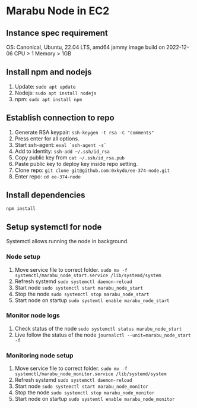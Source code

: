 # Marabu Node in EC2

## Instance spec requirement

OS: Canonical, Ubuntu, 22.04 LTS, amd64 jammy image build on 2022-12-06
CPU > 1
Memory > 1GB

## Install npm and nodejs
1. Update: `sudo apt update`
2. Nodejs: `sudo apt install nodejs`
3. npm: `sudo apt install npm`

## Establish connection to repo
1. Generate RSA keypair: ``ssh-keygen -t rsa -C "comments"`` 
2. Press enter for all options.
3. Start ssh-agent: ``eval `ssh-agent -s` ``
4. Add to identity: ``ssh-add ~/.ssh/id_rsa``
5. Copy public key from ``cat ~/.ssh/id_rsa.pub``
6. Paste public key to deploy key inside repo setting.
7. Clone repo: ``git clone git@github.com:0xkydo/ee-374-node.git``
8. Enter repo: `cd ee-374-node`

## Install dependencies
`npm install`

## Setup systemctl for node
Systemctl allows running the node in background.
### Node setup
1. Move service file to correct folder. `sudo mv -f systemctl/marabu_node_start.service /lib/systemd/system`
2. Refresh systemd `sudo systemctl daemon-reload`
3. Start node `sudo systemctl start marabu_node_start`
4. Stop the node `sudo systemctl stop marabu_node_start`
5. Start node on startup `sudo systemtl enable marabu_node_start`

### Monitor node logs
1. Check status of the node `sudo systemctl status marabu_node_start`
2. Live follow the status of the node `journalctl --unit=marabu_node_start -f`

### Monitoring node setup
1. Move service file to correct folder. `sudo mv -f systemctl/marabu_node_monitor.service /lib/systemd/system`
2. Refresh systemd `sudo systemctl daemon-reload`
3. Start node `sudo systemctl start marabu_node_monitor`
4. Stop the node `sudo systemctl stop marabu_node_monitor`
5. Start node on startup `sudo systemtl enable marabu_node_monitor`
